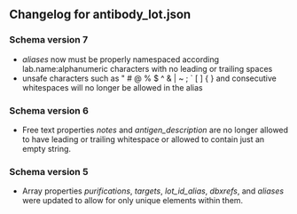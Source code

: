 ## Changelog for antibody_lot.json

### Schema version 7

* *aliases* now must be properly namespaced according lab.name:alphanumeric characters with no leading or trailing spaces
* unsafe characters such as " # @ % $ ^ & | ~ ; ` [ ] { } and consecutive whitespaces will no longer be allowed in the alias

### Schema version 6

* Free text properties *notes* and *antigen_description* are no longer allowed to have leading or trailing whitespace or allowed to contain just an empty string.

### Schema version 5

* Array properties *purifications*, *targets*, *lot_id_alias*, *dbxrefs*, and *aliases* were updated to allow for only unique elements within them.
